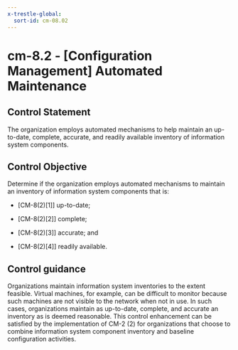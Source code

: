```yaml
---
x-trestle-global:
  sort-id: cm-08.02
---
```


# cm-8.2 - \[Configuration Management\] Automated Maintenance

## Control Statement

The organization employs automated mechanisms to help maintain an up-to-date, complete, accurate, and readily available inventory of information system components.

## Control Objective

Determine if the organization employs automated mechanisms to maintain an inventory of information system components that is:

- \[CM-8(2)[1]\] up-to-date;

- \[CM-8(2)[2]\] complete;

- \[CM-8(2)[3]\] accurate; and

- \[CM-8(2)[4]\] readily available.

## Control guidance

Organizations maintain information system inventories to the extent feasible. Virtual machines, for example, can be difficult to monitor because such machines are not visible to the network when not in use. In such cases, organizations maintain as up-to-date, complete, and accurate an inventory as is deemed reasonable. This control enhancement can be satisfied by the implementation of CM-2 (2) for organizations that choose to combine information system component inventory and baseline configuration activities.
